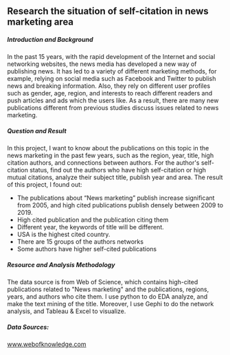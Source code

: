 ## Research the situation of self-citation in news marketing area
##### Introduction and Background
In the past 15 years, with the rapid development of the Internet and social networking websites, the news media has developed a new way of publishing news. It has led to a variety of different marketing methods, for example, relying on social media such as Facebook and Twitter to publish news and breaking information. Also, they rely on different user profiles such as gender, age, region, and interests to reach different readers and push articles and ads which the users like. As a result, there are many new publications different from previous studies discuss issues related to news marketing.

##### Question and Result
In this project, I want to know about the publications on this topic in the news marketing in the past few years, such as the region, year, title, high citation authors, and connections between authors. For the author's self-citation status, find out the authors who have high self-citation or high mutual citations, analyze their subject title, publish year and area.
The result of this project, I found out:
* The publications about “News marketing” publish increase significant from 2005, and high cited publications publish densely between 2009 to 2019.
* High cited publication and the publication citing them
* Different year, the keywords of title will be different.
* USA is the highest cited country.
* There are 15 groups of the authors networks
* Some authors have higher self-cited publications

##### Resource and Analysis Methodology
The data source is from Web of Science, which contains high-cited publications related to "News marketing" and the publications, regions, years, and authors who cite them. 
I use python to do EDA analyze, and make the text mining of the title. Moreover, I use Gephi to do the network analysis, and Tableau & Excel to visualize.

##### Data Sources:
www.webofknowledge.com
